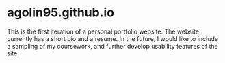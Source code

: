 # agolin95.github.io

This is the first iteration of a personal portfolio website. The website
currently has a short bio and a resume. In the future, I would like to 
include a sampling of my coursework, and further develop usability
features of the site.
